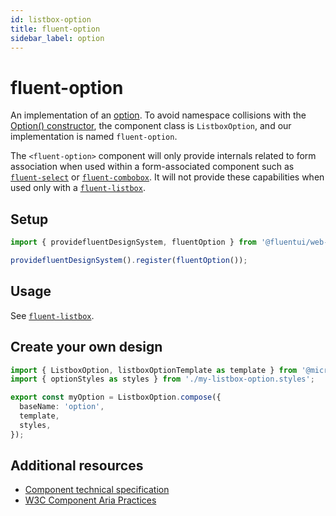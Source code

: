 ```yaml
---
id: listbox-option
title: fluent-option
sidebar_label: option
---
```


# fluent-option

An implementation of an [option](https://w3c.github.io/aria/#option). To avoid namespace collisions with the [Option() constructor](https://developer.mozilla.org/en-US/docs/Web/API/HTMLOptionElement/Option), the component class is `ListboxOption`, and our implementation is named `fluent-option`.

The `<fluent-option>` component will only provide internals related to form association when used within a form-associated component such as [`fluent-select`](/docs/components/select) or [`fluent-combobox`](/docs/components/combobox). It will not provide these capabilities when used only with a [`fluent-listbox`](/docs/components/listbox).

## Setup

```ts
import { providefluentDesignSystem, fluentOption } from '@fluentui/web-components';

providefluentDesignSystem().register(fluentOption());
```

## Usage

See [`fluent-listbox`](../listbox/readme.md).

## Create your own design

```ts
import { ListboxOption, listboxOptionTemplate as template } from '@microsoft/fast-foundation';
import { optionStyles as styles } from './my-listbox-option.styles';

export const myOption = ListboxOption.compose({
  baseName: 'option',
  template,
  styles,
});
```

## Additional resources

- [Component technical specification](https://github.com/microsoft/fast/blob/master/packages/web-components/fast-foundation/src/listbox-option/listbox-option.spec.md)
- [W3C Component Aria Practices](https://w3c.github.io/aria/#option)
